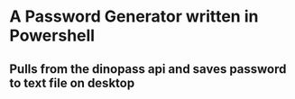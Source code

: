 # A Password Generator written in Powershell

## Pulls from the dinopass api and saves password to text file on desktop

